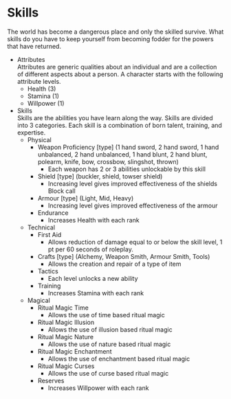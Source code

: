 # Skills

The world has become a dangerous place and only the skilled survive. What skills do you have to keep yourself from becoming fodder for the powers that have returned.

 - Attributes  
  Attributes are generic qualities about an individual and are a collection of different aspects about a person. A character starts with the following attribute levels.
 	- Health (3)
 	- Stamina (1)
 	- Willpower (1)
 - Skills  
   Skills are the abilities you have learn along the way. Skills are divided into 3 categories. Each skill is a combination of born talent, training, and expertise. 
 	- Physical
 		- Weapon Proficiency [type] (1 hand sword, 2 hand sword, 1 hand unbalanced, 2 hand unbalanced, 1 hand blunt, 2 hand blunt, polearm, knife, bow, crossbow, slingshot, thrown)
 			- Each weapon has 2 or 3 abilities unlockable by this skill
 		- Shield [type] (buckler, shield, towser shield)
 			- Increasing level gives improved effectiveness of the shields Block call
 		- Armour [type] (Light, Mid, Heavy)
 			- Increasing level gives improved effectiveness of the armour
 		- Endurance
 			- Increases Health with each rank
 	- Technical
 		- First Aid
 			- Allows reduction of damage equal to or below the skill level, 1 pt per 60 seconds of roleplay.
 		- Crafts [type] (Alchemy, Weapon Smith, Armour Smith, Tools)
 			- Allows the creation and repair of a type of item
 		- Tactics
 			- Each level unlocks a new ability
 		- Training
 			- Increases Stamina with each rank
 	- Magical
 		- Ritual Magic Time
 			- Allows the use of time based ritual magic
 		- Ritual Magic Illusion
 			- Allows the use of illusion based ritual magic
 		- Ritual Magic Nature
 			- Allows the use of nature based ritual magic
 		- Ritual Magic Enchantment
 			- Allows the use of enchantment based ritual magic
 		- Ritual Magic Curses
 			- Allows the use of curse based ritual magic
 		- Reserves
 			- Increases Willpower with each rank
